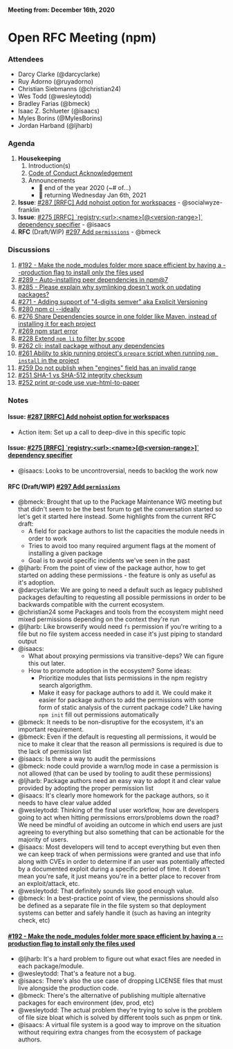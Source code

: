 #### Meeting from: December 16th, 2020

# Open RFC Meeting (npm)

### Attendees
- Darcy Clarke (@darcyclarke)
- Ruy Adorno (@ruyadorno)
- Christian Siebmanns (@christian24)
- Wes Todd (@wesleytodd)
- Bradley Farias (@bmeck)
- Isaac Z. Schlueter (@isaacs)
- Myles Borins (@MylesBorins)
- Jordan Harband (@ljharb)

### Agenda

1. **Housekeeping**
	1. Introduction(s)
	1. [Code of Conduct Acknowledgement](https://www.npmjs.com/policies/conduct)
	1. Announcements
	    * 🎉 end of the year 2020 (~# of...)
	    * 📅 returning Wednesday Jan 6th, 2021 
1. **Issue**: [#287 [RRFC] Add nohoist option for workspaces](https://github.com/npm/rfcs/issues/287) - @socialwyze-franklin
1. **Issue**: [#275 [RRFC] &#x60;registry:&lt;url&gt;:&lt;name&gt;[@&lt;version-range&gt;]&#x60; dependency specifier](https://github.com/npm/rfcs/issues/275) - @isaacs
1. **RFC** (Draft/WIP) [#297 Add `permissions`](https://github.com/npm/rfcs/pull/297) - @bmeck

### Discussions

1. [#192 - Make the node_modules folder more space efficient by having a --production flag to install only the files used](https://github.com/npm/rfcs/discussions/292)
2. [#289 - Auto-installing peer dependencies in npm@7](https://github.com/npm/rfcs/discussions/289)
3. [#285 - Please explain why symlinking doesn't work on updating packages?](https://github.com/npm/rfcs/discussions/285)
4. [#271 - Adding support of "4-digits semver" aka Explicit Versioning](https://github.com/npm/rfcs/discussions/271)
5. [#280 npm ci --ideally](https://github.com/npm/rfcs/discussions/280)
6. [#276 Share Dependencies source in one folder like Maven, instead of installing it for each project](https://github.com/npm/rfcs/discussions/276)
7. [#269 npm start error](https://github.com/npm/rfcs/discussions/269)
8. [#228 Extend `npm li` to filter by scope](https://github.com/npm/rfcs/discussions/228)
9. [#262 cli: install package without any dependencies](https://github.com/npm/rfcs/discussions/262)
10. [#261 Ability to skip running project's `prepare` script when running `npm install` in the project](https://github.com/npm/rfcs/discussions/261)
11. [#259 Do not publish when "engines" field has an invalid range](https://github.com/npm/rfcs/discussions/259)
12. [#251 SHA-1 vs SHA-512 integrity checksum](https://github.com/npm/rfcs/discussions/251)
13. [#252 print qr-code use vue-html-to-paper](https://github.com/npm/rfcs/discussions/252)

### Notes

#### **Issue**: [#287 [RRFC] Add nohoist option for workspaces](https://github.com/npm/rfcs/issues/287)
- Action item: Set up a call to deep-dive in this specific topic

#### **Issue**: [#275 [RRFC] &#x60;registry:&lt;url&gt;:&lt;name&gt;[@&lt;version-range&gt;]&#x60; dependency specifier](https://github.com/npm/rfcs/issues/275)
- @isaacs: Looks to be uncontroversial, needs to backlog the work now

#### **RFC** (Draft/WIP) [#297 Add `permissions`](https://github.com/npm/rfcs/pull/297)
- @bmeck: Brought that up to the Package Maintenance WG meeting but that didn't seem to be the best forum to get the conversation started so let's get it started here instead. Some highlights from the current RFC draft:
  - A field for package authors to list the capacities the module needs in order to work
  - Tries to avoid too many required argument flags at the moment of installing a given package
  - Goal is to avoid specific incidents we've seen in the past
- @ljharb: From the point of view of the package author, how to get started on adding these permissions - the feature is only as useful as it's adoption.
- @darcyclarke: We are going to need a default such as legacy published packages defaulting to requesting all possible permissions in order to be backwards compatible with the current ecosystem.
- @christian24 some Packages and tools from the ecosystem might need mixed permissions depending on the context they're run
- @ljharb: Like browserify would need `fs` permission if you're writing to a file but no file system access needed in case it's just piping to standard output
- @isaacs: 
  - What about proxying permissions via transitive-deps? We can figure this out later.
  - How to promote adoption in the ecosystem? Some ideas:
    - Prioritize modules that lists permissions in the npm registry search algorigthm.
    - Make it easy for package authors to add it. We could make it easier for package authors to add the permissions with some form of static analysis of the current package code? Like having `npm init` fill out permissions automatically
- @bmeck: It needs to be non-disruptive for the ecosystem, it's an important requirement.
- @bmeck: Even if the default is requesting all permissions, it would be nice to make it clear that the reason all permissions is required is due to the lack of permission list
- @isaacs: Is there a way to audit the permissions
- @bmeck: node could provide a warn/log mode in case a permission is not allowed (that can be used by tooling to audit these permissions)
- @ljharb: Package authors need an easy way to adopt it and clear value provided by adopting the proper permission list
- @isaacs: It's clearly more homework for the package authors, so it needs to have clear value added
- @wesleytodd: Thinking of the final user workflow, how are developers going to act when hitting permissions errors/problems down the road? We need be mindful of avoiding an outcome in which end users are just agreeing to everything but also something that can be actionable for the majority of users.
- @isaacs: Most developers will tend to accept everything but even then we can keep track of when permissions were granted and use that info along with CVEs in order to determine if an user was potentially affected by a documented exploit during a specific period of time. It doesn't mean you're safe, it just means you're in a better place to recover from an exploit/attack, etc.
- @wesleytodd: That definitely sounds like good enough value.
- @bmeck: In a best-practice point of view, the permissions should also be defined as a separate file in the file system so that deployment systems can better and safely handle it (such as having an integrity check, etc)

#### [#192 - Make the node_modules folder more space efficient by having a --production flag to install only the files used](https://github.com/npm/rfcs/discussions/292)
- @ljharb: It's a hard problem to figure out what exact files are needed in each package/module.
- @wesleytodd: That's a feature not a bug.
- @isaacs: There's also the use case of dropping LICENSE files that must live alongside the production code.
- @bmeck: There's the alternative of publishing multiple alternative packages for each environment (dev, prod, etc)
- @wesleytodd: The actual problem they're trying to solve is the problem of file size bloat which is solved by different tools such as pnpm or tink.
- @isaacs: A virtual file system is a good way to improve on the situation without requiring extra changes from the ecosystem of package authors.
